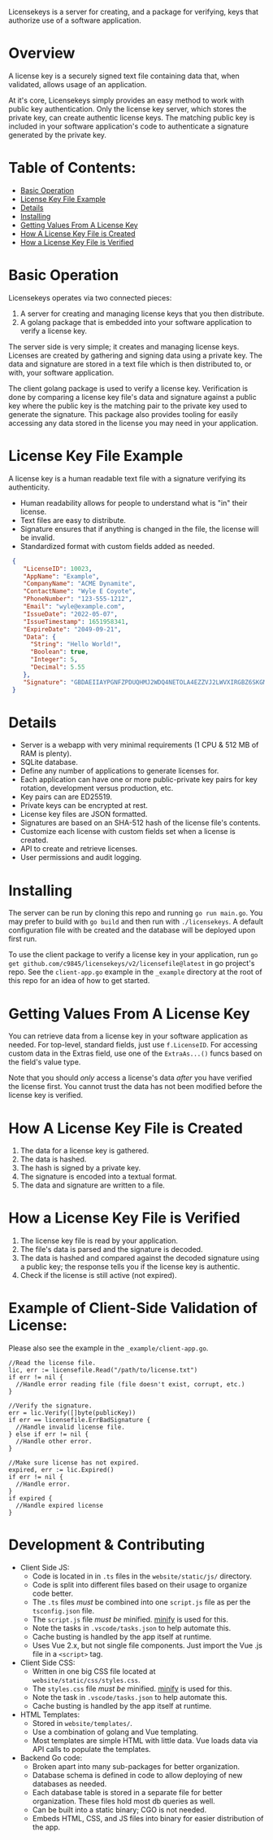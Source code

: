 Licensekeys is a server for creating, and a package for verifying, keys that authorize use of a software application.

# Overview

A license key is a securely signed text file containing data that, when validated, allows usage of an application.

At it's core, Licensekeys simply provides an easy method to work with public key authentication. Only the license key server, which stores the private key, can create authentic license keys. The matching public key is included in your software application's code to authenticate a signature generated by the private key.

# Table of Contents:

* [Basic Operation](#basic-operation)
* [License Key File Example](#license-key-file-example)
* [Details](#details)
* [Installing](#installing)
* [Getting Values From A License Key](#getting-values-from-a-license-key)
* [How A License Key File is Created](#how-a-license-key-file-is-created)
* [How a License Key File is Verified](#how-a-license-key-file-is-verified)

# Basic Operation

Licensekeys operates via two connected pieces:
1. A server for creating and managing license keys that you then distribute.
2. A golang package that is embedded into your software application to verify a license key.

The server side is very simple; it creates and managing license keys. Licenses are created by gathering and signing data using a private key. The data and signature are stored in a text file which is then distributed to, or with, your software application.

The client golang package is used to verify a license key. Verification is done by comparing a license key file's data and signature against a public key where the public key is the matching pair to the private key used to generate the signature. This package also provides tooling for easily accessing any data stored in the license you may need in your application.


# License Key File Example

A license key is a human readable text file with a signature verifying its authenticity.
  * Human readability allows for people to understand what is "in" their license.
  * Text files are easy to distribute.
  * Signature ensures that if anything is changed in the file, the license will be invalid.
  * Standardized format with custom fields added as needed.

```json
 { 
    "LicenseID": 10023,
    "AppName": "Example",
    "CompanyName": "ACME Dynamite",
    "ContactName": "Wyle E Coyote",
    "PhoneNumber": "123-555-1212",
    "Email": "wyle@example.com",
    "IssueDate": "2022-05-07",
    "IssueTimestamp": 1651958341,
    "ExpireDate": "2049-09-21",
    "Data": {
      "String": "Hello World!",
      "Boolean": true,
      "Integer": 5,
      "Decimal": 5.55
    },
    "Signature": "GBDAEIIAYPGNFZPDUQHMJ2WDQ4NETOLA4EZZVJ2LWVXIRGBZ6SKGMULV3ESAEIIA2QXHQ2HXLSIF7CUWZVLILT4FNKKDXHOLALM5QV3HQV5K4QWMVICQ===="
 }
```

# Details

* Server is a webapp with very minimal requirements (1 CPU & 512 MB of RAM is plenty).
* SQLite database.
* Define any number of applications to generate licenses for.
* Each application can have one or more public-private key pairs for key rotation, development versus production, etc. 
* Key pairs can are ED25519.
* Private keys can be encrypted at rest.
* License key files are JSON formatted.
* Signatures are based on an SHA-512 hash of the license file's contents.
* Customize each license with custom fields set when a license is created.
* API to create and retrieve licenses.
* User permissions and audit logging.


# Installing

The server can be run by cloning this repo and running `go run main.go`. You may prefer to build with `go build` and then run with `./licensekeys`. A default configuration file with be created and the database will be deployed upon first run.

To use the client package to verify a license key in your application, run `go get github.com/c9845/licensekeys/v2/licensefile@latest` in go project's repo. See the `client-app.go` example in the `_example` directory at the root of this repo for an idea of how to get started.


# Getting Values From A License Key

You can retrieve data from a license key in your software application as needed. For top-level, standard fields, just use `f.LicenseID`. For accessing custom data in the Extras field, use one of the `ExtraAs...()` funcs based on the field's value type.

Note that you should *only* access a license's data *after* you have verified the license first. You cannot trust the data has not been modified before the license key is verified.


# How A License Key File is Created

1. The data for a license key is gathered.
1. The data is hashed.
1. The hash is signed by a private key.
1. The signature is encoded into a textual format.
1. The data and signature are written to a file.


# How a License Key File is Verified

1. The license key file is read by your application.
1. The file's data is parsed and the signature is decoded.
1. The data is hashed and compared against the decoded signature using a public key; the response tells you if the license key is authentic.
1. Check if the license is still active (not expired).


# Example of Client-Side Validation of License:

Please also see the example in the `_example/client-app.go`.

```golang
//Read the license file.
lic, err := licensefile.Read("/path/to/license.txt")
if err != nil {
  //Handle error reading file (file doesn't exist, corrupt, etc.)
}

//Verify the signature.
err = lic.Verify([]byte(publicKey))
if err == licensefile.ErrBadSignature {
  //Handle invalid license file.
} else if err != nil {
  //Handle other error.
}

//Make sure license has not expired.
expired, err := lic.Expired()
if err != nil {
  //Handle error.
}
if expired {
  //Handle expired license
}
```


# Development & Contributing

- Client Side JS:
  - Code is located in in `.ts` files in the `website/static/js/` directory. 
  - Code is split into different files based on their usage to organize code better.
  - The `.ts` files *must* be combined into one `script.js` file as per the `tsconfig.json` file. 
  - The `script.js` file *must be* minified. [minify](https://github.com/tdewolff/minify) is used for this.
  - Note the tasks in `.vscode/tasks.json` to help automate this.
  - Cache busting is handled by the app itself at runtime.
  - Uses Vue 2.x, but not single file components. Just import the Vue .js file in a `<script>` tag.
- Client Side CSS:
  - Written in one big CSS file located at `website/static/css/styles.css`.
  - The `styles.css` file *must be* minified. [minify](https://github.com/tdewolff/minify) is used for this.
  - Note the task in `.vscode/tasks.json` to help automate this.
  - Cache busting is handled by the app itself at runtime.
- HTML Templates:
  - Stored in `website/templates/`.
  - Use a combination of golang and Vue templating.
  - Most templates are simple HTML with little data. Vue loads data via API calls to populate the templates.
- Backend Go code:
  - Broken apart into many sub-packages for better organization.
  - Database schema is defined in code to allow deploying of new databases as needed.
  - Each database table is stored in a separate file for better organization. These files hold most db queries as well.
  - Can be built into a static binary; CGO is not needed.
  - Embeds HTML, CSS, and JS files into binary for easier distribution of the app.
